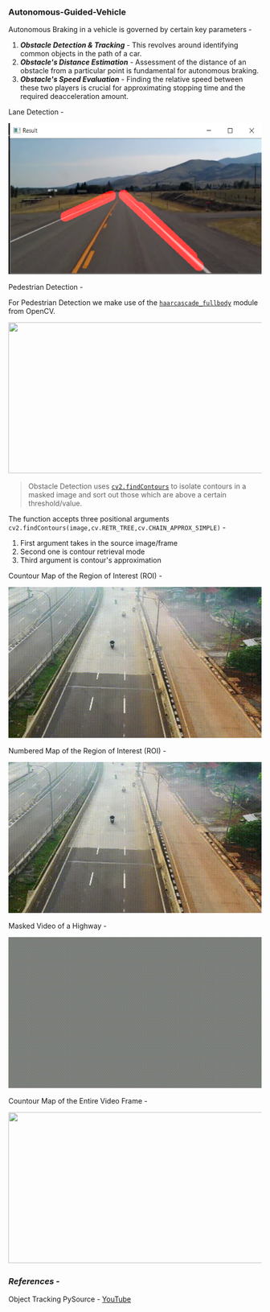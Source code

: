 ### Autonomous-Guided-Vehicle

Autonomous Braking in a vehicle is governed by certain key parameters - 
1. ***Obstacle Detection & Tracking*** - This revolves around identifying common objects in the path of a car.
2. ***Obstacle's Distance Estimation*** - Assessment of the distance of an obstacle from a particular point is fundamental for autonomous braking.
3. ***Obstacle's Speed Evaluation*** - Finding the relative speed between these two players is crucial for approximating stopping time and the required deacceleration amount.


Lane Detection - 

<img src="https://github.com/souvik0306/Autonomous-Guided-Vehicle/blob/master/Resources/lane_detected.png" width="600" height="300">

Pedestrian Detection - 

For Pedestrian Detection we make use of the [`haarcascade_fullbody`](https://github.com/opencv/opencv/blob/master/data/haarcascades/haarcascade_fullbody.xml) module from OpenCV.

<img src="https://github.com/souvik0306/Autonomous-Guided-Vehicle/blob/master/Resources/Pedestrian.gif" width="600" height="300">

> Obstacle Detection uses [`cv2.findContours`](https://docs.opencv.org/3.4.15/df/d0d/tutorial_find_contours.html)  to isolate contours in a masked image and sort out those which are above a certain threshold/value.

The function accepts three positional arguments `cv2.findContours(image,cv.RETR_TREE,cv.CHAIN_APPROX_SIMPLE)` -
1. First argument takes in the source image/frame 
2. Second one is contour retrieval mode
3. Third argument is contour's approximation

Countour Map of the Region of Interest (ROI) - 

<img src="https://github.com/souvik0306/Autonomous-Guided-Vehicle/blob/master/Resources/roioutput.gif" width="600" height="300">

Numbered Map of the Region of Interest (ROI) -  

<img src="https://github.com/souvik0306/Autonomous-Guided-Vehicle/blob/master/Resources/numbered.gif" width="600" height="300">

Masked Video of a Highway - 

<img src="https://github.com/souvik0306/Autonomous-Guided-Vehicle/blob/master/Resources/mask_output.gif" width="600" height="300">

Countour Map of the Entire Video Frame - 

<img src="https://github.com/souvik0306/Autonomous-Guided-Vehicle/blob/master/Resources/contour_output.gif" width="600" height="300">

### *References* - 
Object Tracking PySource - [YouTube](https://www.youtube.com/watch?v=O3b8lVF93jU&list=LL&index=1&ab_channel=Pysource)

